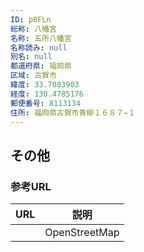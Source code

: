 ```yaml
---
ID: p8FLn
総称: 八幡宮
名称: 五所八幡宮
名称読み: null
別名: null
都道府県: 福岡県
区域: 古賀市
緯度: 33.7083903
経度: 130.4785176
郵便番号: 8113134
住所: 福岡県古賀市青柳１６８７−１
---
```


## その他

### 参考URL

| URL | 説明          |
| --- | ------------- |
|     | OpenStreetMap |
